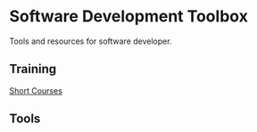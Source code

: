 # Software Development Toolbox
Tools and resources for software developer.

## Training

[Short Courses](short_courses.md)

## Tools

